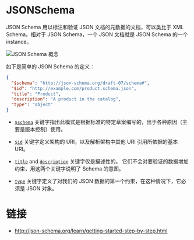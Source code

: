 # JSONSchema

JSON Schema 用以标注和验证 JSON 文档的元数据的文档，可以类比于 XML Schema。相对于 JSON Schema，一个 JSON 文档就是 JSON Schema 的一个 instance。

![JSON Schema 概念](https://s2.ax1x.com/2019/09/02/nP1GSs.png)

如下是简单的 JSON Schema 的定义：

```json
{
  "$schema": "http://json-schema.org/draft-07/schema#",
  "$id": "http://example.com/product.schema.json",
  "title": "Product",
  "description": "A product in the catalog",
  "type": "object"
}
```

- [`$schema`](http://json-schema.org/latest/json-schema-core.html#rfc.section.7) 关键字指出此模式是根据标准的特定草案编写的，出于各种原因（主要是版本控制）使用。

- [`$id`](http://json-schema.org/latest/json-schema-core.html#rfc.section.8.2) 关键字定义架构的 URI，以及解析架构中其他 URI 引用所依据的基本 URI。

- [`title`](http://json-schema.org/latest/json-schema-validation.html#rfc.section.10.1) and [`description`](http://json-schema.org/latest/json-schema-validation.html#rfc.section.10.1) 关键字仅是描述性的。 它们不会对要验证的数据增加约束，用这两个关键字说明了 Schema 的意图。

- [`type`](http://json-schema.org/latest/json-schema-validation.html#rfc.section.6.1.1) 关键字定义了对我们的 JSON 数据的第一个约束，在这种情况下，它必须是 JSON 对象。

# 链接

- http://json-schema.org/learn/getting-started-step-by-step.html
